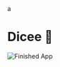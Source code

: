 
a

# Dicee 🎲




![Finished App](https://github.com/londonappbrewery/Images/blob/master/dicee-demo.gif)



